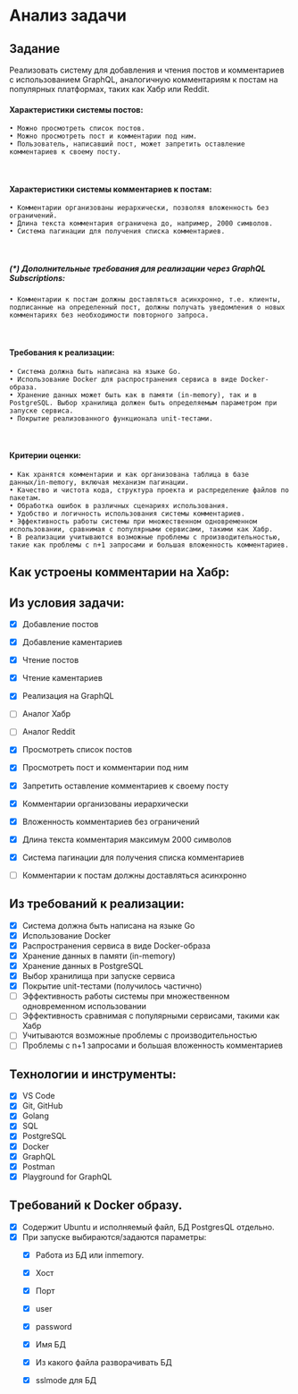 # Анализ задачи
  
  ## Задание

  Реализовать систему для добавления и чтения постов и комментариев с использованием GraphQL, аналогичную комментариям к постам на популярных платформах, таких как Хабр или Reddit.
 
  #### Характеристики системы постов:
    • Можно просмотреть список постов.
    • Можно просмотреть пост и комментарии под ним.
    • Пользователь, написавший пост, может запретить оставление комментариев к своему посту.
 
  #### Характеристики системы комментариев к постам:
    • Комментарии организованы иерархически, позволяя вложенность без ограничений.
    • Длина текста комментария ограничена до, например, 2000 символов.
    • Система пагинации для получения списка комментариев.
 
  ##### (*) Дополнительные требования для реализации через GraphQL Subscriptions:
    • Комментарии к постам должны доставляться асинхронно, т.е. клиенты, подписанные на определенный пост, должны получать уведомления о новых комментариях без необходимости повторного запроса.
 
  #### Требования к реализации:
    • Система должна быть написана на языке Go.
    • Использование Docker для распространения сервиса в виде Docker-образа.
    • Хранение данных может быть как в памяти (in-memory), так и в PostgreSQL. Выбор хранилища должен быть определяемым параметром при запуске сервиса.
    • Покрытие реализованного функционала unit-тестами.
 
  #### Критерии оценки:
    • Как хранятся комментарии и как организована таблица в базе данных/in-memory, включая механизм пагинации.
    • Качество и чистота кода, структура проекта и распределение файлов по пакетам.
    • Обработка ошибок в различных сценариях использования.
    • Удобство и логичность использования системы комментариев.
    • Эффективность работы системы при множественном одновременном использовании, сравнимая с популярными сервисами, такими как Хабр.
    • В реализации учитываются возможные проблемы с производительностью, такие как проблемы с n+1 запросами и большая вложенность комментариев.

## Как устроены комментарии на Хабр:



## Из условия задачи:
- [x] Добавление постов
- [x] Добавление каментариев
- [x] Чтение постов
- [x] Чтение каментариев
- [x] Реализация на GraphQL
- [ ] Аналог Хабр
- [ ] Аналог Reddit
- [x] Просмотреть список постов
- [x] Просмотреть пост и комментарии под ним
- [x] Запретить оставление комментариев к своему посту
- [x] Комментарии организованы иерархически
- [x] Вложенность комментариев без ограничений
- [x] Длина текста комментария максимум 2000 символов
- [x] Система пагинации для получения списка комментариев
- [ ] Комментарии к постам должны доставляться асинхронно



## Из требований к реализации:
- [x] Система должна быть написана на языке Go
- [x] Использование Docker
- [x] Распространения сервиса в виде Docker-образа
- [x] Хранение данных в памяти (in-memory)
- [x] Хранение данных в PostgreSQL
- [x] Выбор хранилища при запуске сервиса
- [x] Покрытие unit-тестами (получилось частично)
- [ ] Эффективность работы системы при множественном одновременном использовании
- [ ] Эффективность сравнимая с популярными сервисами, такими как Хабр
- [ ] Учитываются возможные проблемы с производительностью
- [ ] Проблемы с n+1 запросами и большая вложенность комментариев

## Технологии и инструменты:
- [x] VS Code
- [x] Git, GitHub
- [x] Golang
- [x] SQL
- [x] PostgreSQL
- [x] Docker
- [x] GraphQL
- [x] Postman
- [x] Playground for GraphQL

## Tребований к Docker образу.
- [x] Содержит Ubuntu и исполняемый файл, БД PostgresQL отдельно.
- [x] При запуске выбираются/задаются параметры:
  - [x] Работа из БД или inmemory.
  - [x] Хост
  - [x] Порт
  - [x] user
  - [x] password
  - [x] Имя БД
  - [x] Из какого файла разворачивать БД
  - [x] sslmode для БД


  
